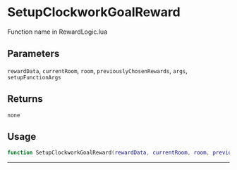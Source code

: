 # SetupClockworkGoalReward
Function name in RewardLogic.lua
## Parameters
`rewardData`, `currentRoom`, `room`, `previouslyChosenRewards`, `args`, `setupFunctionArgs`
## Returns
`none`
## Usage
```lua
function SetupClockworkGoalReward(rewardData, currentRoom, room, previouslyChosenRewards, args, setupFunctionArgs)
```
---
